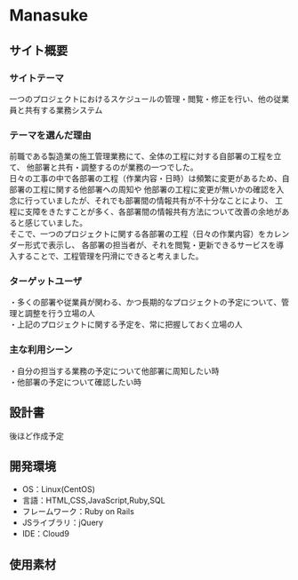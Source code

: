 # Manasuke

## サイト概要
### サイトテーマ
一つのプロジェクトにおけるスケジュールの管理・閲覧・修正を行い、他の従業員と共有する業務システム
​
### テーマを選んだ理由
前職である製造業の施工管理業務にて、全体の工程に対する自部署の工程を立て、
他部署と共有・調整するのが業務の一つでした。  
日々の工事の中で各部署の工程（作業内容・日時）は頻繁に変更があるため、自部署の工程に関する他部署への周知や
他部署の工程に変更が無いかの確認を入念に行っていましたが、それでも部署間の情報共有が不十分なことにより、
工程に支障をきたすことが多く、各部署間の情報共有方法について改善の余地があると感じていました。  
そこで、一つのプロジェクトに関する各部署の工程（日々の作業内容）をカレンダー形式で表示し、
各部署の担当者が、それを閲覧・更新できるサービスを導入することで、工程管理を円滑にできると考えました。
​
### ターゲットユーザ
・多くの部署や従業員が関わる、かつ長期的なプロジェクトの予定について、管理と調整を行う立場の人  
・上記のプロジェクトに関する予定を、常に把握しておく立場の人
​
### 主な利用シーン
・自分の担当する業務の予定について他部署に周知したい時  
・他部署の予定について確認したい時
​
## 設計書
後ほど作成予定
​
## 開発環境
- OS：Linux(CentOS)
- 言語：HTML,CSS,JavaScript,Ruby,SQL
- フレームワーク：Ruby on Rails
- JSライブラリ：jQuery
- IDE：Cloud9
​
## 使用素材
<!-- - 外部サービスの画像素材・音声素材を使用した場合は、必ずサービス名とURLを明記してください。 -->
<!-- - アプリケーションの実装に使用したgem/bootstrapのリファレンスなどの記載は不要です。 -->
<!-- - 使用しない場合は、使用素材の項目をREADMEから削除してください。 -->
<!-- - 架空の団体・題材を前提にポートフォリオを制作する場合、下記のテンプレートを当項目内に記載しましょう。 -->
<!-- 【テンプレート】 -->
<!-- 著作権を考慮し、架空のデータを扱う予定です。 -->
<!-- なお今後、実在するデータを利用する際には、事前に著作権保持者と契約を結んだ上で利用します。 -->
